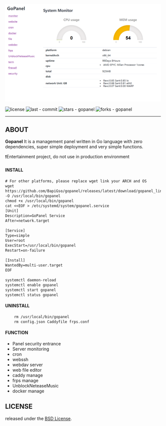 
![preview](./assets/img/preview2.png)


![license](https://img.shields.io/github/license/BapiGso/gopanel)
![last - commit](https://img.shields.io/github/last-commit/BapiGso/gopanel)
![stars - gopanel](https://img.shields.io/github/stars/bapigso/gopanel?style=social)
![forks - gopanel](https://img.shields.io/github/forks/bapigso/gopanel?style=social)

---

## ABOUT

**Gopanel** It is a management panel written in Go language with zero dependencies, super simple deployment and very simple functions.

❗Entertainment project, do not use in production environment

#### INSTALL

```shell
# For other platforms, please replace wget link your ARCH and OS 
wget https://github.com/BapiGso/gopanel/releases/latest/download/gopanel_linux_amd64 -O /usr/local/bin/gopanel
chmod +x /usr/local/bin/gopanel
cat <<EOF > /etc/systemd/system/gopanel.service
[Unit]
Description=GoPanel Service
After=network.target

[Service]
Type=simple
User=root
ExecStart=/usr/local/bin/gopanel
Restart=on-failure

[Install]
WantedBy=multi-user.target
EOF

systemctl daemon-reload
systemctl enable gopanel
systemctl start gopanel
systemctl status gopanel
```

#### UNINSTALL

```shell
    rm /usr/local/bin/gopanel
    rm config.json Caddyfile frps.conf
```

#### FUNCTION
 - Panel security entrance
 - Server monitoring
 - cron
 - webssh
 - webdav server
 - web file editor
 - caddy manage
 - frps manage
 - UnblockNeteaseMusic
 - docker manage



## LICENSE

released under the [BSD License](https://github.com/webmin/webmin/blob/master/LICENCE).
